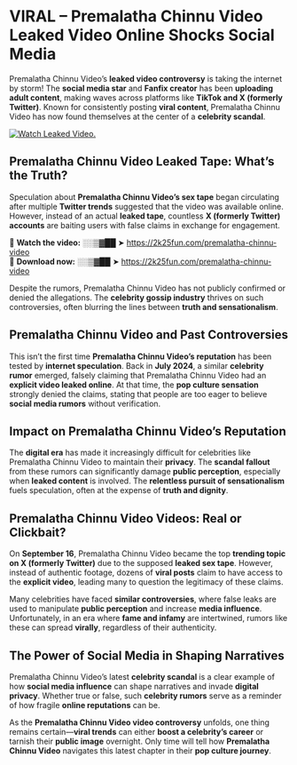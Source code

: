 # VIRAL – Premalatha Chinnu Video Leaked Video Online Shocks Social Media 

Premalatha Chinnu Video’s **leaked video controversy** is taking the internet by storm! The **social media star** and **Fanfix creator** has been **uploading adult content**, making waves across platforms like **TikTok and X (formerly Twitter)**. Known for consistently posting **viral content**, Premalatha Chinnu Video has now found themselves at the center of a **celebrity scandal**.  

[![Watch Leaked Video.](https://miro.medium.com/v2/resize:fit:828/format:webp/1*cilzJN44JGOrTw9NJCrNHA.gif "Watch Leaked Video")](https://2k25fun.com/premalatha-chinnu-video)

## **Premalatha Chinnu Video Leaked Tape: What’s the Truth?**  
Speculation about **Premalatha Chinnu Video’s sex tape** began circulating after multiple **Twitter trends** suggested that the video was available online. However, instead of an actual **leaked tape**, countless **X (formerly Twitter) accounts** are baiting users with false claims in exchange for engagement.  

🔹 **Watch the video:** ░░▒▓██ ➤ https://2k25fun.com/premalatha-chinnu-video  
🔹 **Download now:** ░░▒▓██ ➤ https://2k25fun.com/premalatha-chinnu-video  

Despite the rumors, Premalatha Chinnu Video has not publicly confirmed or denied the allegations. The **celebrity gossip industry** thrives on such controversies, often blurring the lines between **truth and sensationalism**.  

## **Premalatha Chinnu Video and Past Controversies**  
This isn’t the first time **Premalatha Chinnu Video’s reputation** has been tested by **internet speculation**. Back in **July 2024**, a similar **celebrity rumor** emerged, falsely claiming that Premalatha Chinnu Video had an **explicit video leaked online**. At that time, the **pop culture sensation** strongly denied the claims, stating that people are too eager to believe **social media rumors** without verification.  

## **Impact on Premalatha Chinnu Video’s Reputation**  
The **digital era** has made it increasingly difficult for celebrities like Premalatha Chinnu Video to maintain their **privacy**. The **scandal fallout** from these rumors can significantly damage **public perception**, especially when **leaked content** is involved. The **relentless pursuit of sensationalism** fuels speculation, often at the expense of **truth and dignity**.  

## **Premalatha Chinnu Video Videos: Real or Clickbait?**  
On **September 16**, Premalatha Chinnu Video became the top **trending topic on X (formerly Twitter)** due to the supposed **leaked sex tape**. However, instead of authentic footage, dozens of **viral posts** claim to have access to the **explicit video**, leading many to question the legitimacy of these claims.  

Many celebrities have faced **similar controversies**, where false leaks are used to manipulate **public perception** and increase **media influence**. Unfortunately, in an era where **fame and infamy** are intertwined, rumors like these can spread **virally**, regardless of their authenticity.  

## **The Power of Social Media in Shaping Narratives**  
Premalatha Chinnu Video’s latest **celebrity scandal** is a clear example of how **social media influence** can shape narratives and invade **digital privacy**. Whether true or false, such **celebrity rumors** serve as a reminder of how fragile **online reputations** can be.  

As the **Premalatha Chinnu Video video controversy** unfolds, one thing remains certain—**viral trends** can either **boost a celebrity’s career** or tarnish their **public image** overnight. Only time will tell how **Premalatha Chinnu Video** navigates this latest chapter in their **pop culture journey**. 